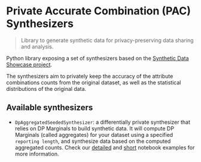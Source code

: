 # Private Accurate Combination (PAC) Synthesizers

> Library to generate synthetic data for privacy-preserving data sharing and analysis.

Python library exposing a set of synthesizers based on the [Synthetic Data Showcase project](https://github.com/microsoft/synthetic-data-showcase).

The synthesizers aim to privately keep the accuracy of the attribute combinations counts from the original dataset, as well as the statistical distributions of the original data.

## Available synthesizers

- `DpAggregatedSeededSynthesizer`: a differentially private synthesizer that relies on DP Marginals to build synthetic data. It will compute DP Marginals (called aggregates) for your dataset using a specified `reporting length`, and synthesize data based on the computed aggregated counts. Check our [detailed](./samples/dp_aggregate_seeded_detailed_example.ipynb) and [short](./samples/dp_aggregate_seeded_short_example.ipynb) notebook examples for more information.
